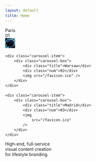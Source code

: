 ```yaml
---
layout: default
title: Home
---
```


<div class="carousel">
	<div class="carousel-item">
		<div class="carousel-box">
			<div class="title">Paris</div>
			<div class="num">01</div>
			<img src="/favicon.ico" />
		</div>
	</div>

	<div class="carousel-item">
		<div class="carousel-box">
			<div class="title">Warsaw</div>
			<div class="num">02</div>
			<img src="/favicon.ico" />
		</div>
	</div>

	<div class="carousel-item">
		<div class="carousel-box">
			<div class="title">Madrid</div>
			<div class="num">03</div>
			<img
				src="/favicon.ico"
			/>
		</div>
	</div>


<div class="layout">
 	<div class="box">High-end, full-service<br/>visual content creation<br/>for lifestyle branding.</div>
</div>

<div class="cursor"></div>
<div class="cursor cursor2"></div>